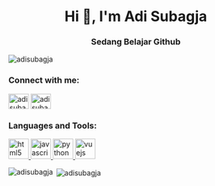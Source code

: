 <h1 align="center">Hi 👋, I'm Adi Subagja</h1>
<h3 align="center">Sedang Belajar Github</h3>

<p align="left"> <img src="https://komarev.com/ghpvc/?username=adisubagja&label=Profile%20views&color=0e75b6&style=flat" alt="adisubagja" /> </p>

<h3 align="left">Connect with me:</h3>
<p align="left">
<a href="https://fb.com/adisubagja.mint" target="blank"><img align="center" src="https://cdn.jsdelivr.net/npm/simple-icons@3.0.1/icons/facebook.svg" alt="adisubagja.mint" height="30" width="40" /></a>
<a href="https://instagram.com/adisubagja.id" target="blank"><img align="center" src="https://cdn.jsdelivr.net/npm/simple-icons@3.0.1/icons/instagram.svg" alt="adisubagja.id" height="30" width="40" /></a>
</p>

<h3 align="left">Languages and Tools:</h3>
<p align="left"> <a href="https://www.w3.org/html/" target="_blank"> <img src="https://devicons.github.io/devicon/devicon.git/icons/html5/html5-original-wordmark.svg" alt="html5" width="40" height="40"/> </a> <a href="https://developer.mozilla.org/en-US/docs/Web/JavaScript" target="_blank"> <img src="https://devicons.github.io/devicon/devicon.git/icons/javascript/javascript-original.svg" alt="javascript" width="40" height="40"/> </a> <a href="https://www.python.org" target="_blank"> <img src="https://devicons.github.io/devicon/devicon.git/icons/python/python-original.svg" alt="python" width="40" height="40"/> </a> <a href="https://vuejs.org/" target="_blank"> <img src="https://devicons.github.io/devicon/devicon.git/icons/vuejs/vuejs-original-wordmark.svg" alt="vuejs" width="40" height="40"/> </a> </p>

<p><img align="left" src="https://github-readme-stats.vercel.app/api?username=adisubagja&count_private=true&show_icons=true&hide_title=true&include_all_commits=true&locale=en&layout=compact" alt="adisubagja" /></p>

<p>&nbsp;<img align="center" src="https://github-readme-stats.vercel.app/api?username=adisubagja&show_icons=true&locale=en" alt="adisubagja" /></p>


